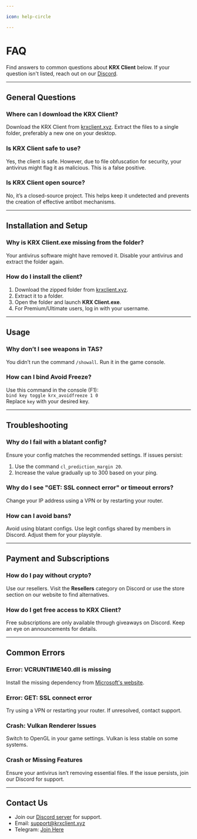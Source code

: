 ```yaml
---

icon: help-circle

---
```


# FAQ

Find answers to common questions about **KRX Client** below. If your question isn't listed, reach out on our [Discord](https://discord.gg/MwzsHadQAe).

---

## General Questions

### **Where can I download the KRX Client?**
Download the KRX Client from [krxclient.xyz](https://krxclient.xyz). Extract the files to a single folder, preferably a new one on your desktop.

### **Is KRX Client safe to use?**
Yes, the client is safe. However, due to file obfuscation for security, your antivirus might flag it as malicious. This is a false positive.

### **Is KRX Client open source?**
No, it’s a closed-source project. This helps keep it undetected and prevents the creation of effective antibot mechanisms.

---

## Installation and Setup

### **Why is KRX Client.exe missing from the folder?**
Your antivirus software might have removed it. Disable your antivirus and extract the folder again.

### **How do I install the client?**
1. Download the zipped folder from [krxclient.xyz](https://krxclient.xyz).
2. Extract it to a folder.
3. Open the folder and launch **KRX Client.exe**.
4. For Premium/Ultimate users, log in with your username.

---

## Usage

### **Why don’t I see weapons in TAS?**
You didn’t run the command `/showall`. Run it in the game console.

### **How can I bind Avoid Freeze?**
Use this command in the console (F1):  
```bind key toggle krx_avoidfreeze 1 0```  
Replace `key` with your desired key.

---

## Troubleshooting

### **Why do I fail with a blatant config?**
Ensure your config matches the recommended settings. If issues persist:
1. Use the command `cl_prediction_margin 20`.
2. Increase the value gradually up to 300 based on your ping.

### **Why do I see "GET: SSL connect error" or timeout errors?**
Change your IP address using a VPN or by restarting your router.

### **How can I avoid bans?**
Avoid using blatant configs. Use legit configs shared by members in Discord. Adjust them for your playstyle.

---

## Payment and Subscriptions

### **How do I pay without crypto?**
Use our resellers. Visit the **Resellers** category on Discord or use the store section on our website to find alternatives.

### **How do I get free access to KRX Client?**
Free subscriptions are only available through giveaways on Discord. Keep an eye on announcements for details.

---

## Common Errors

### **Error: VCRUNTIME140.dll is missing**
Install the missing dependency from [Microsoft's website](https://aka.ms/vs/17/release/vc_redist.x64.exe).

### **Error: GET: SSL connect error**
Try using a VPN or restarting your router. If unresolved, contact support.

### **Crash: Vulkan Renderer Issues**
Switch to OpenGL in your game settings. Vulkan is less stable on some systems.

### **Crash or Missing Features**
Ensure your antivirus isn’t removing essential files. If the issue persists, join our Discord for support.

---

## Contact Us

- Join our [Discord server](https://discord.gg/MwzsHadQAe) for support.
- Email: support@krxclient.xyz  
- Telegram: [Join Here](https://t.me/joinchat/4sp4Mduuf0RiZGM0)
